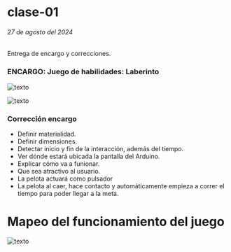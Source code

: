# clase-01

###### 27 de agosto del 2024

Entrega de encargo y correcciones.

### ENCARGO: Juego de habilidades: Laberinto

![texto](./figma1.jpg)

![texto](./figma2.jpg)




### Corrección encargo
+ Definir materialidad.
+ Definir dimensiones.
+ Detectar inicio y fin de la interacción, además del tiempo.
+ Ver dónde estará ubicada la pantalla del Arduino.
+ Explicar cómo va a funionar.
+ Que sea atractivo al usuario.
+ La pelota actuará como pulsador
+ La pelota al caer, hace contacto y automáticamente empieza a correr el tiempo para poder llegar a la meta.

# Mapeo del funcionamiento del juego
![texto](./mapa_conceptual.jpg)


  
